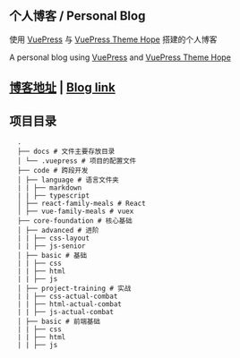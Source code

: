 ## 个人博客 / Personal Blog

使用 [VuePress](https://v2.vuepress.vuejs.org/zh/) 与 [VuePress Theme Hope](https://vuepress-theme-hope.github.io/v2/zh/) 搭建的个人博客

A personal blog using [VuePress](https://v2.vuepress.vuejs.org/) and [VuePress Theme Hope](https://vuepress-theme-hope.github.io/v2/)

## [博客地址](https://brysonlin.github.io/blog/) | [Blog link](https://github.com/BrysonLin/blog)

## 项目目录

```
  .
  ├── docs # 文件主要存放目录
  │ └── .vuepress # 项目的配置文件
  ├── code # 跨段开发
  │ ├── language # 语言文件夹
  | | ├── markdown
  | | ├── typescript 
  │ ├── react-family-meals # React
  │ ├── vue-family-meals # vuex
  ├── core-foundation # 核心基础
  │ ├── advanced # 进阶
  | | ├── css-layout 
  | | ├── js-senior 
  │ ├── basic # 基础
  | | ├── css
  | | ├── html 
  | | ├── js 
  │ ├── project-training # 实战
  | | ├── css-actual-combat
  | | ├── html-actual-combat 
  | | ├── js-actual-combat 
  │ ├── basic # 前端基础
  | | ├── css
  | | ├── html 
  | | ├── js 
```